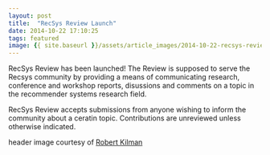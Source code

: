 ```yaml
---
layout: post
title:  "RecSys Review Launch"
date: 2014-10-22 17:10:25
tags: featured
image: {{ site.baseurl }}/assets/article_images/2014-10-22-recsys-review-launch/start.jpg
---
```

RecSys Review has been launched! The Review is supposed to serve the Recsys community by providing a means of communicating research, conference and workshop reports, disussions and comments on a topic in the recommender systems research field.

RecSys Review accepts submissions from anyone wishing to inform the community about a ceratin topic. Contributions are unreviewed unless otherwise indicated.



<section class="poweredby">header image courtesy of <a href="https://www.flickr.com/photos/38565413@N03/5086611825"> Robert Kilman</a></section>
